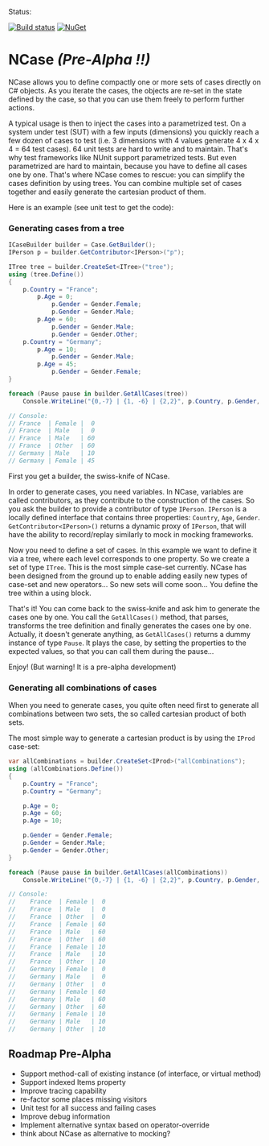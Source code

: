 Status:

[![Build status](https://ci.appveyor.com/api/projects/status/5t819acpeymgqdoh/branch/master?svg=true)](https://ci.appveyor.com/project/jeromerg/ncase/branch/master)  [![NuGet](https://img.shields.io/nuget/dt/NCase.svg)]()


# NCase *(Pre-Alpha !!)*

NCase allows you to define compactly one or more sets of cases directly on C# objects. As you iterate the cases, the objects are re-set in the state defined by the case, so that you can use them freely to perform further actions.

A typical usage is then to inject the cases into a parametrized test. On a system under test (SUT) with a few inputs (dimensions) you quickly reach a few dozen of cases to test (i.e. 3 dimensions with 4 values generate 4 x 4 x 4 = 64 test cases). 64 unit tests are hard to write and to maintain. That's why test frameworks like NUnit support parametrized tests. But even parametrized are hard to maintain, because you have to define all cases one by one. That's where NCase comes to rescue: you can simplify the cases definition by using trees. You can combine multiple set of cases together and easily generate the cartesian product of them.

Here is an example (see unit test to get the code):

### Generating cases from a tree

```C#
ICaseBuilder builder = Case.GetBuilder();
IPerson p = builder.GetContributor<IPerson>("p");

ITree tree = builder.CreateSet<ITree>("tree");            
using (tree.Define())
{
    p.Country = "France";
        p.Age = 0;
            p.Gender = Gender.Female;
            p.Gender = Gender.Male;
        p.Age = 60;
            p.Gender = Gender.Male;
            p.Gender = Gender.Other;
    p.Country = "Germany";
        p.Age = 10;
            p.Gender = Gender.Male;
        p.Age = 45;
            p.Gender = Gender.Female;
}

foreach (Pause pause in builder.GetAllCases(tree))
    Console.WriteLine("{0,-7} | {1, -6} | {2,2}", p.Country, p.Gender, p.Age);

// Console:
// France  | Female |  0
// France  | Male   |  0
// France  | Male   | 60
// France  | Other  | 60
// Germany | Male   | 10
// Germany | Female | 45
```

First you get a builder, the swiss-knife of NCase.

In order to generate cases, you need variables. In NCase, variables are called contributors, as they contribute to the construction of the cases. So you ask the builder to provide a contributor of type `IPerson`. `IPerson` is a locally defined interface that contains three properties: `Country`, `Age`, `Gender`. `GetContributor<IPerson>()` returns a dynamic proxy of `IPerson`, that will have the ability to record/replay similarly to mock in mocking frameworks.

Now you need to define a set of cases. In this example we want to define it via a tree, where each level corresponds to one property. So we create a set of type `ITree`. This is the most simple case-set currently. NCase has been designed from the ground up to enable adding easily new types of case-set and new operators... So new sets will come soon... You define the tree within a using block.

That's it! You can come back to the swiss-knife and ask him to generate the cases one by one. You call the `GetAllCases()` method, that parses, transforms the tree definition and finally generates the cases one by one. Actually, it doesn't generate anything, as `GetAllCases()` returns a dummy instance of type `Pause`. It plays the case, by setting the properties to the expected values, so that you can call them during the pause...

Enjoy! (But warning! It is a pre-alpha development)

### Generating all combinations of cases

When you need to generate cases, you quite often need first to generate all combinations between two sets, the so called cartesian product of both sets.

The most simple way to generate a cartesian product is by using the `IProd` case-set:

```C#
var allCombinations = builder.CreateSet<IProd>("allCombinations");
using (allCombinations.Define())
{
    p.Country = "France";
    p.Country = "Germany";

    p.Age = 0;
    p.Age = 60;
    p.Age = 10;

    p.Gender = Gender.Female;
    p.Gender = Gender.Male;
    p.Gender = Gender.Other;
}

foreach (Pause pause in builder.GetAllCases(allCombinations))
    Console.WriteLine("{0,-7} | {1, -6} | {2,2}", p.Country, p.Gender, p.Age);

// Console:
//    France  | Female |  0
//    France  | Male   |  0
//    France  | Other  |  0
//    France  | Female | 60
//    France  | Male   | 60
//    France  | Other  | 60
//    France  | Female | 10
//    France  | Male   | 10
//    France  | Other  | 10
//    Germany | Female |  0
//    Germany | Male   |  0
//    Germany | Other  |  0
//    Germany | Female | 60
//    Germany | Male   | 60
//    Germany | Other  | 60
//    Germany | Female | 10
//    Germany | Male   | 10
//    Germany | Other  | 10
```

## Roadmap Pre-Alpha
- Support method-call of existing instance (of interface, or virtual method)
- Support indexed Items property
- Improve tracing capability
- re-factor some places missing visitors
- Unit test for all success and failing cases
- Improve debug information
- Implement alternative syntax based on operator-override
- think about NCase as alternative to mocking?
